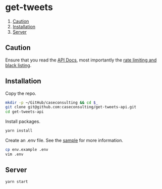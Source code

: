 # get-tweets

1. [Caution](#caution)
1. [Installation](#installation)
1. [Server](#server)

## Caution

Ensure that you read the [API Docs](https://dev.twitter.com/docs), most importantly the [rate limiting and black listing](https://dev.twitter.com/rest/public/rate-limiting).

## Installation

Copy the repo.

```bash
mkdir -p ~/GitHub/caseconsulting && cd $_
git clone git@github.com:caseconsulting/get-tweets-api.git
cd get-tweets-api
```

Install packages.

```bash
yarn install
```

Create an .env file. See the [sample](env.example) for more information.

```bash
cp env.example .env
vim .env
```


## Server

```bash
yarn start
```
